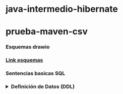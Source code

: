 # java-intermedio-hibernate
# prueba-maven-csv

### Esquemas drawio
### [Link esquemas](https://drive.google.com/file/d/1qIMAdtUY1rSO9ET24Z2pyTE1hxYIxuYm/view?usp=sharing)

<h3> Sentencias basicas SQL <h3>

<details>
   <summary>Definición de Datos (DDL)</summary>

  ~~~ sql
  CREATE TABLE `tabla_equipos`.
   `equipos` (`nombre` VARCHAR(20) NOT NULL ,
   `titulares` INT NULL , `suplentes` INT NULL ,
   `director_tecnico` VARCHAR(50) NULL ,
   `puntos` INT NULL ,
   `partidos jugados` INT NULL ,
   PRIMARY KEY (`nombre`)) ENGINE = InnoDB;
  ~~~
